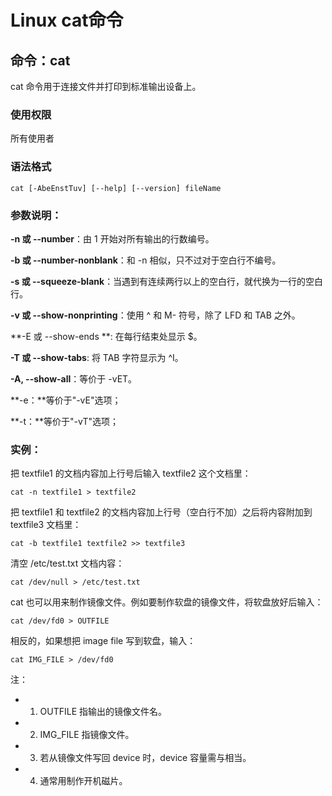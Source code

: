 # Linux cat命令

## 命令：cat

cat 命令用于连接文件并打印到标准输出设备上。

### 使用权限

所有使用者

### 语法格式

    cat [-AbeEnstTuv] [--help] [--version] fileName
    

### 参数说明：

**-n 或 --number**：由 1 开始对所有输出的行数编号。

**-b 或 --number-nonblank**：和 -n 相似，只不过对于空白行不编号。

**-s 或 --squeeze-blank**：当遇到有连续两行以上的空白行，就代换为一行的空白行。

**-v 或 --show-nonprinting**：使用 ^ 和 M- 符号，除了 LFD 和 TAB 之外。

**-E 或 --show-ends **: 在每行结束处显示 $。

**-T 或 --show-tabs**: 将 TAB 字符显示为 ^I。

**-A, --show-all**：等价于 -vET。

**-e：**等价于"-vE"选项；

**-t：**等价于"-vT"选项；

### 实例：

把 textfile1 的文档内容加上行号后输入 textfile2 这个文档里：

    cat -n textfile1 > textfile2

 把 textfile1 和 textfile2 的文档内容加上行号（空白行不加）之后将内容附加到 textfile3 文档里：

    cat -b textfile1 textfile2 >> textfile3

清空 /etc/test.txt 文档内容：

    cat /dev/null > /etc/test.txt

cat 也可以用来制作镜像文件。例如要制作软盘的镜像文件，将软盘放好后输入：

    cat /dev/fd0 > OUTFILE

相反的，如果想把 image file 写到软盘，输入：

    cat IMG_FILE > /dev/fd0

注：

- 1. OUTFILE 指输出的镜像文件名。
- 2. IMG_FILE 指镜像文件。
- 3. 若从镜像文件写回 device 时，device 容量需与相当。
- 4. 通常用制作开机磁片。